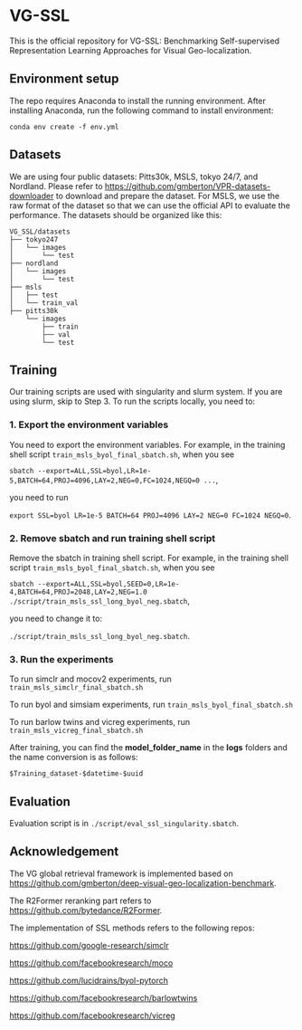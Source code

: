 # VG-SSL

This is the official repository for VG-SSL: Benchmarking Self-supervised Representation Learning Approaches for Visual Geo-localization.

## Environment setup
The repo requires Anaconda to install the running environment. After installing Anaconda, run the following command to install environment:
```
conda env create -f env.yml
```

## Datasets
We are using four public datasets: Pitts30k, MSLS, tokyo 24/7, and Nordland. Please refer to https://github.com/gmberton/VPR-datasets-downloader to download and prepare the dataset. For MSLS, we use the raw format of the dataset so that we can use the official API to evaluate the performance.
The datasets should be organized like this:
```
VG_SSL/datasets
├── tokyo247
│   └── images
│       └── test
├── nordland
│   └── images
│       └── test    
├── msls
│   ├── test
│   └── train_val
├── pitts30k
    └── images
        ├── train
        ├── val
        └── test  
```

## Training
Our training scripts are used with singularity and slurm system. If you are using slurm, skip to Step 3. To run the scripts locally, you need to: 
### 1. Export the environment variables
You need to export the environment variables. For example, in the training shell script ```train_msls_byol_final_sbatch.sh```, when you see 

```sbatch --export=ALL,SSL=byol,LR=1e-5,BATCH=64,PROJ=4096,LAY=2,NEG=0,FC=1024,NEGQ=0 ...```,

you need to run

```export SSL=byol LR=1e-5 BATCH=64 PROJ=4096 LAY=2 NEG=0 FC=1024 NEGQ=0```.

### 2. Remove sbatch and run training shell script

Remove the sbatch in training shell script. For example, in the training shell script ```train_msls_byol_final_sbatch.sh```, when you see 

```sbatch --export=ALL,SSL=byol,SEED=0,LR=1e-4,BATCH=64,PROJ=2048,LAY=2,NEG=1.0 ./script/train_msls_ssl_long_byol_neg.sbatch```,

you need to change it to:

```./script/train_msls_ssl_long_byol_neg.sbatch```.

### 3. Run the experiments

To run simclr and mocov2 experiments, run ```train_msls_simclr_final_sbatch.sh``` 

To run byol and simsiam experiments, run ```train_msls_byol_final_sbatch.sh``` 

To run barlow twins and vicreg experiments, run ```train_msls_vicreg_final_sbatch.sh``` 
 
After training, you can find the **model_folder_name** in the **logs** folders and the name conversion is as follows:

```
$Training_dataset-$datetime-$uuid
```

## Evaluation
Evaluation script is in ```./script/eval_ssl_singularity.sbatch```.

## Acknowledgement
The VG global retrieval framework is implemented based on https://github.com/gmberton/deep-visual-geo-localization-benchmark.

The R2Former reranking part refers to https://github.com/bytedance/R2Former.

The implementation of SSL methods refers to the following repos:

https://github.com/google-research/simclr

https://github.com/facebookresearch/moco

https://github.com/lucidrains/byol-pytorch

https://github.com/facebookresearch/barlowtwins

https://github.com/facebookresearch/vicreg

